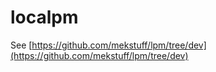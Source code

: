 # localpm

See [https://github.com/mekstuff/lpm/tree/dev](https://github.com/mekstuff/lpm/tree/dev)
